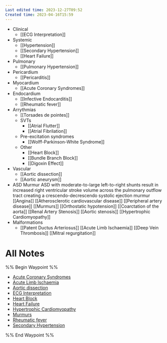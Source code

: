 ```yaml
---
Last edited time: 2023-12-27T09:52
Created time: 2023-04-16T15:59
---
```

- Clinical
	- [[ECG Interpretation]]
- Systemic
    - [[Hypertension]]
    - [[Secondary Hypertension]]
    - [[Heart Failure]]
- Pulmonary
    -  [[Pulmonary Hypertension]]
 - Pericardium
    -  [[Pericarditis]]
 - Myocardium
    -  [[Acute Coronary Syndromes]]
 - Endocardium
     - [[Infective Endocarditis]]
    - [[Rheumatic fever]]
- Arrythmias
    -  [[Torsades de pointes]]
     - SVTs
        -  [[Atrial Flutter]]
        -  [[Atrial Fibrilation]]
	 - Pre-excitation syndromes
        -  [[Wolff-Parkinson-White Syndrome]]
    - Other
        - [[Heart Block]]
        - [[Bundle Branch Block]]
        - [[Digoxin Effect]]
- Vascular
	- [[Aortic dissection]]
	- [[Aortic aneurysm]]
- ASD Murmur
    ASD with moderate-to-large left-to-right shunts result in increased right ventricular stroke volume across the pulmonary outflow tract creating a crescendo-decrescendo systolic ejection murmur
[[Angina]]
[[Atherosclerotic cardiovascular disease]]
[[Peripheral artery disease]]
[[Murmurs]]
[[Orthostatic hypotension]]
[[Coarctation of the aorta]]
[[Renal Artery Stenosis]]
[[Aortic stenosis]]
[[Hypertrophic Cardiomyopathy]]
- Malformations
    - [[Patent Ductus Arteriosus]]
[[Acute Limb Ischaemia]]
[[Deep Vein Thrombosis]]
[[Mitral regurgitation]]
# All Notes
%% Begin Waypoint %%
- [Acute Coronary Syndromes](./Acute%20Coronary%20Syndromes.md)
- [Acute Limb Ischaemia](./Acute%20Limb%20Ischaemia.md)
- [Aortic dissection](./Aortic%20dissection.md)
- [ECG Interpretation](./ECG%20Interpretation.md)
- [Heart Block](./Heart%20Block.md)
- [Heart Failure](./Heart%20Failure.md)
- [Hypertrophic Cardiomyopathy](./Hypertrophic%20Cardiomyopathy.md)
- [Murmurs](./Murmurs.md)
- [Rheumatic fever](./Rheumatic%20fever.md)
- [Secondary Hypertension](./Secondary%20Hypertension.md)

%% End Waypoint %%
